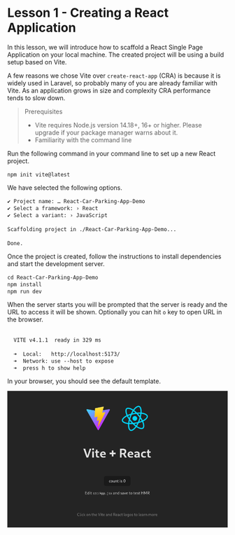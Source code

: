 # Lesson 1 - Creating a React Application

In this lesson, we will introduce how to scaffold a React Single Page Application on your local machine. The created project will be using a build setup based on Vite.

A few reasons we chose Vite over `create-react-app` (CRA) is because it is widely used in Laravel, so probably many of you are already familiar with Vite. As an application grows in size and complexity CRA performance tends to slow down.

> Prerequisites
> - Vite requires Node.js version 14.18+, 16+ or higher. Please upgrade if your package manager warns about it.
> - Familiarity with the command line

Run the following command in your command line to set up a new React project.

```shell
npm init vite@latest
```

We have selected the following options.

```
✔ Project name: … React-Car-Parking-App-Demo
✔ Select a framework: › React
✔ Select a variant: › JavaScript

Scaffolding project in ./React-Car-Parking-App-Demo...

Done.
```

Once the project is created, follow the instructions to install dependencies and start the development server.

```shell
cd React-Car-Parking-App-Demo
npm install
npm run dev
```

When the server starts you will be prompted that the server is ready and the URL to access it will be shown. Optionally you can hit `o` key to open URL in the browser.

```

  VITE v4.1.1  ready in 329 ms

  ➜  Local:   http://localhost:5173/
  ➜  Network: use --host to expose
  ➜  press h to show help

```

In your browser, you should see the default template.

![Default template](assets/default-template.png)
